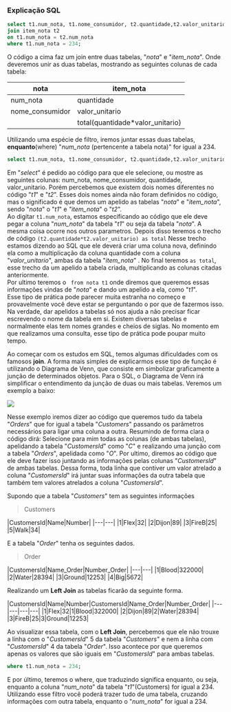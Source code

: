 ### Explicação SQL

```sql
select t1.num_nota, t1.nome_consumidor, t2.quantidade,t2.valor_unitario, (t2.quantidade*t2.valor_unitario) as total from nota t1
join item_nota t2
on t1.num_nota = t2.num_nota
where t1.num_nota = 234;
```
O código a cima faz um join entre duas tabelas, "_nota_" e "_item_nota_".
Onde deveremos unir as duas tabelas, mostrando as seguintes colunas de cada tabela:

|nota|item_nota|
|-----|-----|
|num_nota|quantidade|
|nome_consumidor|valor_unitario|
| |total(quantidade*valor_unitario)|

Utilizando uma espécie de filtro, iremos juntar essas duas tabelas, **enquanto**(where) "_num_nota_ (pertencente a tabela nota)" for igual a 234.


```sql
select t1.num_nota, t1.nome_consumidor, t2.quantidade,t2.valor_unitario, (t2.quantidade*t2.valor_unitario) as total from nota t1
```
Em "_select_" é pedido ao código para que ele selecione, ou mostre as seguintes colunas:
num_nota, nome_consumidor, quantidade, valor_unitario. Porém percebemos que existem dois nomes diferentes no código "_t1_" e "_t2_". Esses dois nomes ainda não foram definidos no código, mas o significado é que demos um apelido as tabelas "_nota_" e "_item_nota_", sendo "_nota_" o "_t1_" e _"item_nota_" o "_t2_".<br>
Ao digitar ```t1.num_nota```, estamos especificando ao código que ele deve pegar a coluna "_num_nota_" da tabela "_t1_" ou seja da tabela "_nota_".
A mesma coisa ocorre nos outros parametros.
Depois disso teremos o trecho de código ``` (t2.quantidade*t2.valor_unitario) as total ```
Nesse trecho estamos dizendo ao SQL que ele deverá criar uma coluna nova, definindo ela como a multiplicação da coluna quantidade com a coluna "_valor_unitario_", ambas da tabela "_item_nota_" . No final teremos ```as total```, esse trecho da um apelido a tabela criada, multiplicando as colunas citadas anteriormente.<br>
Por ultimo teremos o ``` from nota t1``` onde diremos que queremos essas informações vindas de "_nota_" e dando um apelido a ela, como "_t1_".<br>
Esse tipo de prática pode parecer muita estranha no começo e provavelmente você deve estar se perguntando o por que de fazermos isso. Na verdade, dar apelidos a tabelas só nos ajuda a não precisar ficar escrevendo o nome da tabela em si. Existem diversas tabelas e normalmente elas tem nomes grandes e cheios de siglas. No momento em que realizamos uma consulta, esse tipo de prática pode poupar muito tempo.<br>

Ao começar com os estudos em SQL, temos algumas dificuldades com os famosos **join**.
A forma mais simples de explicarmos esse tipo de função é utilizando o Diagrama de Venn, que consiste em simbolizar graficamente a junção de determinados objetos.
Para o SQL, o Diagrama de Venn irá simplificar o entendimento da junção de duas ou mais tabelas. Veremos um exemplo a baixo:

![](http://sqlhints.com/wp-content/uploads/2016/10/LEFT-OUTER-JOIN-Venn-Diagram.jpg)

Nesse exemplo iremos dizer ao código que queremos tudo da tabela "_Orders_" que for igual a tabela "_Customers_" passando os parâmetros necessários para ligar uma coluna a outra. Resumindo de forma clara o código dirá: Selecione para mim todas as colunas (de ambas tabelas), apelidando a tabela "_CustomersId_" como "_C_" e realizando uma junção com a tabela "_Orders_", apelidada como "_O_". Por ultimo, diremos ao código que ele deve fazer isso juntando as informações pelas colunas "_CustomersId_" de ambas tabelas. Dessa forma, toda linha que contiver um valor atrelado a coluna "_CustomersId_" irá juntar suas informações da outra tabela que também tem valores atrelados a coluna "_CustomersId_".

Supondo que a tabela "_Customers_" tem as seguintes informações

>Customers

|CustomersId|Name|Number|
|---|---|
|1|Flex|32|
|2|Dijon|89|
|3|FireB|25|
|5|Walk|34|

E a tabela "_Order_" tenha os seguintes dados.
>Order

|CustomersId|Name_Order|Number_Order|
|---|---|
|1|Blood|322000|
|2|Water|28394|
|3|Ground|12253|
|4|Big|5672|

Realizando um **Left Join** as tabelas ficarão da seguinte forma.

|CustomersId|Name|Number|CustomersId|Name_Order|Number_Order|
|---|---|---|---|
|1|Flex|32|1|Blood|322000|
|2|Dijon|89|2|Water|28394|
|3|FireB|25|3|Ground|12253|

Ao visualizar essa tabela, com o **Left Join**, percebemos que ele não trouxe a linha com o "_CustomersId_" 5 da tabela "_Customers_" e nem a linha com "_CustomersId_" 4 da tabela "_Order_". Isso acontece por que queremos apenas os valores que são iguais em "_CustomersId_" para ambas tabelas.

```sql
where t1.num_nota = 234;
```
E por último, teremos o where, que traduzindo significa enquanto, ou seja, enquanto a coluna "_num_nota_" da tabela "_t1_"(Customers) for igual a 234.
Utilizando esse filtro você poderá trazer tudo de uma tabela, cruzando informações com outra tabela, enquanto o "_num_nota_" for igual a 234.
